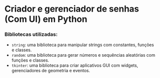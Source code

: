 # Criador e gerenciador de senhas (Com UI) em Python

### Bibliotecas utilizadas:

- `string`: uma biblioteca para manipular strings com constantes, funções e classes.
- `random`: uma biblioteca para gerar números e sequências aleatórias com funções e classes.
- `tkinter`: uma biblioteca para criar aplicativos GUI com widgets, gerenciadores de geometria e eventos.